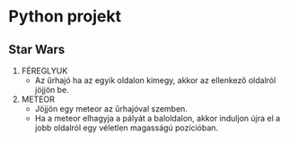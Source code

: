 # Python projekt
## Star Wars

1. FÉREGLYUK
   - Az űrhajó ha az egyik oldalon kimegy, akkor az ellenkező oldalról jöjjön be.
2. METEOR
   - Jöjjön egy meteor az űrhajóval szemben.
   - Ha a meteor elhagyja a pályát a baloldalon,
     akkor induljon újra el a jobb oldalról egy véletlen magasságú pozícióban.
